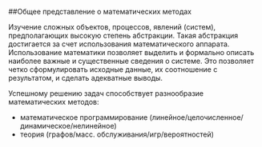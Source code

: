 ##Общее представление о математических методах

Изучение сложных объектов, процессов, явлений (систем), предполагающих высокую степень абстракции. Такая абстракция достигается за счет использования математического аппарата. Использование математики позволяет выделить и формально описать наиболее важные и существенные сведения о системе. Это позволяет четко сформулировать исходные данные, их соотношение с результатом, и сделать адекватные выводы.

Успешному решению задач способствует разнообразие математических методов:

- математическое программирование (линейное/целочисленное/динамическое/нелинейное)
- теория (графов/масс. обслуживания/игр/вероятностей)